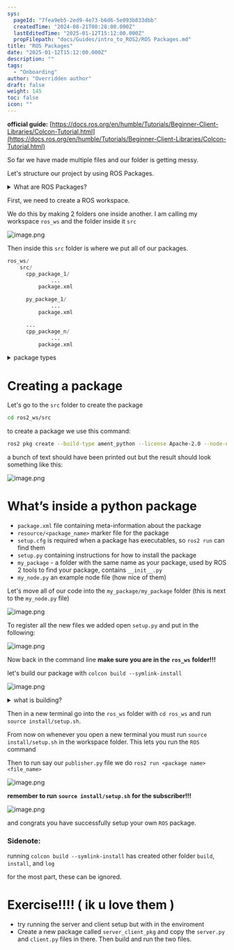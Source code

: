 ```yaml
---
sys:
  pageId: "7fea9eb5-2ed9-4e73-b6d6-5e093b833dbb"
  createdTime: "2024-08-21T00:28:00.000Z"
  lastEditedTime: "2025-01-12T15:12:00.000Z"
  propFilepath: "docs/Guides/intro_to_ROS2/ROS Packages.md"
title: "ROS Packages"
date: "2025-01-12T15:12:00.000Z"
description: ""
tags:
  - "Onboarding"
author: "Overridden author"
draft: false
weight: 145
toc: false
icon: ""
---
```


**official guide:** [https://docs.ros.org/en/humble/Tutorials/Beginner-Client-Libraries/Colcon-Tutorial.html](https://docs.ros.org/en/humble/Tutorials/Beginner-Client-Libraries/Colcon-Tutorial.html)

So far we have made multiple files and our folder is getting messy.

Let's structure our project by using ROS Packages.

<details>

<summary>What are ROS Packages?</summary>

ROS Packages are, as the name implies, packages of code that are highly sharable between ROS developers.

They consist of a folder, `package.xml` file, and source code

```python
      cpp_package_1/
		      ... imagine much code files here ..
          package.xml
```

</details>

First, we need to create a ROS workspace.

We do this by making 2 folders one inside another. I am calling my workspace `ros_ws` and the folder inside it `src`

![image.png](https://prod-files-secure.s3.us-west-2.amazonaws.com/d518164a-d88e-44d1-a4ee-3adb3bd8bce0/70706947-fd18-4537-a67b-e12946812d31/image.png?X-Amz-Algorithm=AWS4-HMAC-SHA256&X-Amz-Content-Sha256=UNSIGNED-PAYLOAD&X-Amz-Credential=ASIAZI2LB46647F5IPI2%2F20250227%2Fus-west-2%2Fs3%2Faws4_request&X-Amz-Date=20250227T070821Z&X-Amz-Expires=3600&X-Amz-Security-Token=IQoJb3JpZ2luX2VjEDcaCXVzLXdlc3QtMiJHMEUCIFYf6FEnXSXXuRStGEXKMXTc9HN3qn7pFdYfKhJh3OYNAiEA6EHmfxLGeHOA%2BGNvxla5nLniEoEQNc0J%2Fu9%2FR%2BcUJysq%2FwMIcBAAGgw2Mzc0MjMxODM4MDUiDGt5y9tOQbLtX5z3cyrcA8uSy9JzTe80enNUfDVqb7E%2BMsYwa1U0TzQh4Qp1MQJhEhK4rDXTopXj4rGCTN2rCVZyQFZy2%2FtYClHUkA347LpQSvN8DGVpgRbAorhW8lIFTedA4CHAoZOGD%2BcmRaOiBmcf7Xr75Fu6WBNUImigXOLJ8yVFEH5QFHDmRZ8hYMfXq7GgyLTg%2FXssBi5lo0whGYEseTZr1qpTv%2BFkPUg2JHAPthJdNEdCkuuZ%2F7wuLzwZTNaJuuAptjWGUStwEEia4uESwkz4yg2%2BZz6q9hPss0Dd%2BqIFPhqIXA2Oyob4l5RIEV3ozht16sOdKJGcNg94zyQfQnWlbc8uSK%2BKM3iWtXExNAtc7PRaT3qhSqLZqfIdPQd9r2nREVUQM%2B6KE2h9eumv59ZGMCbGgZje%2BVkpFze4mBtj%2BsfSPHXr8saBRzga7EAkYSrqJdXxOzNN2LH4JMSdLK1vj0PjI53uWUIdSBbW4bbRXKMtMSZLUS3W1ehClwOnxL1cukBnT6czo0kXW8Y2FADPxTW1ghnM%2F2FzKxSscj1yPSbcc22aoByLwF85tG%2BcUD913hRRmKPRDgfVcvPEK8n38XuTxLtD0Em%2BNQvcSkkHK1cA6YiVDBTc9uAYXptSBUJwLv3%2BN4wIMPCLgL4GOqUBNkJG8iDd9t3iB9FxIJUKn%2FaC%2B5NcxKx4y2g1Y44zgQ1VLPTopbhObSxFezsm%2FF3D4f4bvnsgiE2nM6HosrT60ju6szCCelAMsNp%2FlP90juPFnl5w5uNuULTShrteiyVg0nFZkDnBnhyws3r8vG4A2aa1ARg9XZaV7FhN6MMdWh%2BMvT6HiF4OuuEtztdd0CaU44pp9P3FE8lmMPgAbSnTAChm32J2&X-Amz-Signature=6cd4feac46b4df0d3dbca8b407afefc677bd7e5d18a0cf45da1d5c3c7f403267&X-Amz-SignedHeaders=host&x-id=GetObject)

Then inside this `src` folder is where we put all of our packages.

```python
ros_ws/
    src/
      cpp_package_1/
		      ...
          package.xml

      py_package_1/
		      ...
          package.xml

      ...
      cpp_package_n/
		      ...
          package.xml

```

<details>

<summary>package types</summary>

packages can be either `C++` or python.

the intern file structure is different for each but for this guide we will stick to creating python packages

</details>

# Creating a package

Let's go to the `src` folder to create the package

```bash
cd ros2_ws/src
```

to create a package we use this command:

```bash
ros2 pkg create --build-type ament_python --license Apache-2.0 --node-name my_node my_package
```

a bunch of text should have been printed out but the result should look something like this:

![image.png](https://prod-files-secure.s3.us-west-2.amazonaws.com/d518164a-d88e-44d1-a4ee-3adb3bd8bce0/e6cf1e3f-8512-4a3e-b131-079f800bf3e8/image.png?X-Amz-Algorithm=AWS4-HMAC-SHA256&X-Amz-Content-Sha256=UNSIGNED-PAYLOAD&X-Amz-Credential=ASIAZI2LB46647F5IPI2%2F20250227%2Fus-west-2%2Fs3%2Faws4_request&X-Amz-Date=20250227T070821Z&X-Amz-Expires=3600&X-Amz-Security-Token=IQoJb3JpZ2luX2VjEDcaCXVzLXdlc3QtMiJHMEUCIFYf6FEnXSXXuRStGEXKMXTc9HN3qn7pFdYfKhJh3OYNAiEA6EHmfxLGeHOA%2BGNvxla5nLniEoEQNc0J%2Fu9%2FR%2BcUJysq%2FwMIcBAAGgw2Mzc0MjMxODM4MDUiDGt5y9tOQbLtX5z3cyrcA8uSy9JzTe80enNUfDVqb7E%2BMsYwa1U0TzQh4Qp1MQJhEhK4rDXTopXj4rGCTN2rCVZyQFZy2%2FtYClHUkA347LpQSvN8DGVpgRbAorhW8lIFTedA4CHAoZOGD%2BcmRaOiBmcf7Xr75Fu6WBNUImigXOLJ8yVFEH5QFHDmRZ8hYMfXq7GgyLTg%2FXssBi5lo0whGYEseTZr1qpTv%2BFkPUg2JHAPthJdNEdCkuuZ%2F7wuLzwZTNaJuuAptjWGUStwEEia4uESwkz4yg2%2BZz6q9hPss0Dd%2BqIFPhqIXA2Oyob4l5RIEV3ozht16sOdKJGcNg94zyQfQnWlbc8uSK%2BKM3iWtXExNAtc7PRaT3qhSqLZqfIdPQd9r2nREVUQM%2B6KE2h9eumv59ZGMCbGgZje%2BVkpFze4mBtj%2BsfSPHXr8saBRzga7EAkYSrqJdXxOzNN2LH4JMSdLK1vj0PjI53uWUIdSBbW4bbRXKMtMSZLUS3W1ehClwOnxL1cukBnT6czo0kXW8Y2FADPxTW1ghnM%2F2FzKxSscj1yPSbcc22aoByLwF85tG%2BcUD913hRRmKPRDgfVcvPEK8n38XuTxLtD0Em%2BNQvcSkkHK1cA6YiVDBTc9uAYXptSBUJwLv3%2BN4wIMPCLgL4GOqUBNkJG8iDd9t3iB9FxIJUKn%2FaC%2B5NcxKx4y2g1Y44zgQ1VLPTopbhObSxFezsm%2FF3D4f4bvnsgiE2nM6HosrT60ju6szCCelAMsNp%2FlP90juPFnl5w5uNuULTShrteiyVg0nFZkDnBnhyws3r8vG4A2aa1ARg9XZaV7FhN6MMdWh%2BMvT6HiF4OuuEtztdd0CaU44pp9P3FE8lmMPgAbSnTAChm32J2&X-Amz-Signature=b9d82decb8ea83d209b24b30fe4efe01739c952d8d4c943ae9c001844a522021&X-Amz-SignedHeaders=host&x-id=GetObject)

# What’s inside a python package

- `package.xml` file containing meta-information about the package
- `resource/<package_name>` marker file for the package
- `setup.cfg` is required when a package has executables, so `ros2 run` can find them
- `setup.py` containing instructions for how to install the package
- `my_package` - a folder with the same name as your package, used by ROS 2 tools to find your package, contains `__init__.py`
- `my_node.py` an example node file (how nice of them)

Let's move all of our code into the `my_package/my_package` folder (this is next to the `my_node.py` file)

![image.png](https://prod-files-secure.s3.us-west-2.amazonaws.com/d518164a-d88e-44d1-a4ee-3adb3bd8bce0/9ce58f11-0da9-4d3e-b86d-506a9685d378/image.png?X-Amz-Algorithm=AWS4-HMAC-SHA256&X-Amz-Content-Sha256=UNSIGNED-PAYLOAD&X-Amz-Credential=ASIAZI2LB46647F5IPI2%2F20250227%2Fus-west-2%2Fs3%2Faws4_request&X-Amz-Date=20250227T070821Z&X-Amz-Expires=3600&X-Amz-Security-Token=IQoJb3JpZ2luX2VjEDcaCXVzLXdlc3QtMiJHMEUCIFYf6FEnXSXXuRStGEXKMXTc9HN3qn7pFdYfKhJh3OYNAiEA6EHmfxLGeHOA%2BGNvxla5nLniEoEQNc0J%2Fu9%2FR%2BcUJysq%2FwMIcBAAGgw2Mzc0MjMxODM4MDUiDGt5y9tOQbLtX5z3cyrcA8uSy9JzTe80enNUfDVqb7E%2BMsYwa1U0TzQh4Qp1MQJhEhK4rDXTopXj4rGCTN2rCVZyQFZy2%2FtYClHUkA347LpQSvN8DGVpgRbAorhW8lIFTedA4CHAoZOGD%2BcmRaOiBmcf7Xr75Fu6WBNUImigXOLJ8yVFEH5QFHDmRZ8hYMfXq7GgyLTg%2FXssBi5lo0whGYEseTZr1qpTv%2BFkPUg2JHAPthJdNEdCkuuZ%2F7wuLzwZTNaJuuAptjWGUStwEEia4uESwkz4yg2%2BZz6q9hPss0Dd%2BqIFPhqIXA2Oyob4l5RIEV3ozht16sOdKJGcNg94zyQfQnWlbc8uSK%2BKM3iWtXExNAtc7PRaT3qhSqLZqfIdPQd9r2nREVUQM%2B6KE2h9eumv59ZGMCbGgZje%2BVkpFze4mBtj%2BsfSPHXr8saBRzga7EAkYSrqJdXxOzNN2LH4JMSdLK1vj0PjI53uWUIdSBbW4bbRXKMtMSZLUS3W1ehClwOnxL1cukBnT6czo0kXW8Y2FADPxTW1ghnM%2F2FzKxSscj1yPSbcc22aoByLwF85tG%2BcUD913hRRmKPRDgfVcvPEK8n38XuTxLtD0Em%2BNQvcSkkHK1cA6YiVDBTc9uAYXptSBUJwLv3%2BN4wIMPCLgL4GOqUBNkJG8iDd9t3iB9FxIJUKn%2FaC%2B5NcxKx4y2g1Y44zgQ1VLPTopbhObSxFezsm%2FF3D4f4bvnsgiE2nM6HosrT60ju6szCCelAMsNp%2FlP90juPFnl5w5uNuULTShrteiyVg0nFZkDnBnhyws3r8vG4A2aa1ARg9XZaV7FhN6MMdWh%2BMvT6HiF4OuuEtztdd0CaU44pp9P3FE8lmMPgAbSnTAChm32J2&X-Amz-Signature=95c25116cb038e49315163953ccd77e4f024672b2e5d658ac9243868db82e02e&X-Amz-SignedHeaders=host&x-id=GetObject)

To register all the new files we added open `setup.py` and put in the following:

![image.png](https://prod-files-secure.s3.us-west-2.amazonaws.com/d518164a-d88e-44d1-a4ee-3adb3bd8bce0/1cd7c262-4cae-4496-9d75-c178537d24a2/image.png?X-Amz-Algorithm=AWS4-HMAC-SHA256&X-Amz-Content-Sha256=UNSIGNED-PAYLOAD&X-Amz-Credential=ASIAZI2LB46647F5IPI2%2F20250227%2Fus-west-2%2Fs3%2Faws4_request&X-Amz-Date=20250227T070821Z&X-Amz-Expires=3600&X-Amz-Security-Token=IQoJb3JpZ2luX2VjEDcaCXVzLXdlc3QtMiJHMEUCIFYf6FEnXSXXuRStGEXKMXTc9HN3qn7pFdYfKhJh3OYNAiEA6EHmfxLGeHOA%2BGNvxla5nLniEoEQNc0J%2Fu9%2FR%2BcUJysq%2FwMIcBAAGgw2Mzc0MjMxODM4MDUiDGt5y9tOQbLtX5z3cyrcA8uSy9JzTe80enNUfDVqb7E%2BMsYwa1U0TzQh4Qp1MQJhEhK4rDXTopXj4rGCTN2rCVZyQFZy2%2FtYClHUkA347LpQSvN8DGVpgRbAorhW8lIFTedA4CHAoZOGD%2BcmRaOiBmcf7Xr75Fu6WBNUImigXOLJ8yVFEH5QFHDmRZ8hYMfXq7GgyLTg%2FXssBi5lo0whGYEseTZr1qpTv%2BFkPUg2JHAPthJdNEdCkuuZ%2F7wuLzwZTNaJuuAptjWGUStwEEia4uESwkz4yg2%2BZz6q9hPss0Dd%2BqIFPhqIXA2Oyob4l5RIEV3ozht16sOdKJGcNg94zyQfQnWlbc8uSK%2BKM3iWtXExNAtc7PRaT3qhSqLZqfIdPQd9r2nREVUQM%2B6KE2h9eumv59ZGMCbGgZje%2BVkpFze4mBtj%2BsfSPHXr8saBRzga7EAkYSrqJdXxOzNN2LH4JMSdLK1vj0PjI53uWUIdSBbW4bbRXKMtMSZLUS3W1ehClwOnxL1cukBnT6czo0kXW8Y2FADPxTW1ghnM%2F2FzKxSscj1yPSbcc22aoByLwF85tG%2BcUD913hRRmKPRDgfVcvPEK8n38XuTxLtD0Em%2BNQvcSkkHK1cA6YiVDBTc9uAYXptSBUJwLv3%2BN4wIMPCLgL4GOqUBNkJG8iDd9t3iB9FxIJUKn%2FaC%2B5NcxKx4y2g1Y44zgQ1VLPTopbhObSxFezsm%2FF3D4f4bvnsgiE2nM6HosrT60ju6szCCelAMsNp%2FlP90juPFnl5w5uNuULTShrteiyVg0nFZkDnBnhyws3r8vG4A2aa1ARg9XZaV7FhN6MMdWh%2BMvT6HiF4OuuEtztdd0CaU44pp9P3FE8lmMPgAbSnTAChm32J2&X-Amz-Signature=252553e80602bca1590a71af05c52f424b29b61aa84ef27a5ae0c2a2490c4e83&X-Amz-SignedHeaders=host&x-id=GetObject)

Now back in the command line **make sure you are in the** **`ros_ws`** **folder!!!**

let's build our package with `colcon build --symlink-install`

![image.png](https://prod-files-secure.s3.us-west-2.amazonaws.com/d518164a-d88e-44d1-a4ee-3adb3bd8bce0/2f2a0d27-b173-48fd-b189-5f5c0ce65619/image.png?X-Amz-Algorithm=AWS4-HMAC-SHA256&X-Amz-Content-Sha256=UNSIGNED-PAYLOAD&X-Amz-Credential=ASIAZI2LB46647F5IPI2%2F20250227%2Fus-west-2%2Fs3%2Faws4_request&X-Amz-Date=20250227T070821Z&X-Amz-Expires=3600&X-Amz-Security-Token=IQoJb3JpZ2luX2VjEDcaCXVzLXdlc3QtMiJHMEUCIFYf6FEnXSXXuRStGEXKMXTc9HN3qn7pFdYfKhJh3OYNAiEA6EHmfxLGeHOA%2BGNvxla5nLniEoEQNc0J%2Fu9%2FR%2BcUJysq%2FwMIcBAAGgw2Mzc0MjMxODM4MDUiDGt5y9tOQbLtX5z3cyrcA8uSy9JzTe80enNUfDVqb7E%2BMsYwa1U0TzQh4Qp1MQJhEhK4rDXTopXj4rGCTN2rCVZyQFZy2%2FtYClHUkA347LpQSvN8DGVpgRbAorhW8lIFTedA4CHAoZOGD%2BcmRaOiBmcf7Xr75Fu6WBNUImigXOLJ8yVFEH5QFHDmRZ8hYMfXq7GgyLTg%2FXssBi5lo0whGYEseTZr1qpTv%2BFkPUg2JHAPthJdNEdCkuuZ%2F7wuLzwZTNaJuuAptjWGUStwEEia4uESwkz4yg2%2BZz6q9hPss0Dd%2BqIFPhqIXA2Oyob4l5RIEV3ozht16sOdKJGcNg94zyQfQnWlbc8uSK%2BKM3iWtXExNAtc7PRaT3qhSqLZqfIdPQd9r2nREVUQM%2B6KE2h9eumv59ZGMCbGgZje%2BVkpFze4mBtj%2BsfSPHXr8saBRzga7EAkYSrqJdXxOzNN2LH4JMSdLK1vj0PjI53uWUIdSBbW4bbRXKMtMSZLUS3W1ehClwOnxL1cukBnT6czo0kXW8Y2FADPxTW1ghnM%2F2FzKxSscj1yPSbcc22aoByLwF85tG%2BcUD913hRRmKPRDgfVcvPEK8n38XuTxLtD0Em%2BNQvcSkkHK1cA6YiVDBTc9uAYXptSBUJwLv3%2BN4wIMPCLgL4GOqUBNkJG8iDd9t3iB9FxIJUKn%2FaC%2B5NcxKx4y2g1Y44zgQ1VLPTopbhObSxFezsm%2FF3D4f4bvnsgiE2nM6HosrT60ju6szCCelAMsNp%2FlP90juPFnl5w5uNuULTShrteiyVg0nFZkDnBnhyws3r8vG4A2aa1ARg9XZaV7FhN6MMdWh%2BMvT6HiF4OuuEtztdd0CaU44pp9P3FE8lmMPgAbSnTAChm32J2&X-Amz-Signature=6b40ce81628b0eabd2e716d5993a22621ae581119518fb79b2219d5112c061dc&X-Amz-SignedHeaders=host&x-id=GetObject)

<details>

<summary>what is building?</summary>

if you are a CS major at Rose-Hulman you will learn the answer to this in CSSE132

but TLDR; is it combines all the code files into one program that can be run easily 

</details>

Then in a new terminal go into the `ros_ws` folder with `cd ros_ws` and run `source install/setup.sh`. 

From now on whenever you open a new terminal you must run `source install/setup.sh` in the workspace folder. This lets you run the `ROS` command

Then to run say our `publisher.py` file we do `ros2 run <package name> <file_name>`

![image.png](https://prod-files-secure.s3.us-west-2.amazonaws.com/d518164a-d88e-44d1-a4ee-3adb3bd8bce0/4f4b1219-3a44-4632-aa0a-ce3471699f59/image.png?X-Amz-Algorithm=AWS4-HMAC-SHA256&X-Amz-Content-Sha256=UNSIGNED-PAYLOAD&X-Amz-Credential=ASIAZI2LB46647F5IPI2%2F20250227%2Fus-west-2%2Fs3%2Faws4_request&X-Amz-Date=20250227T070821Z&X-Amz-Expires=3600&X-Amz-Security-Token=IQoJb3JpZ2luX2VjEDcaCXVzLXdlc3QtMiJHMEUCIFYf6FEnXSXXuRStGEXKMXTc9HN3qn7pFdYfKhJh3OYNAiEA6EHmfxLGeHOA%2BGNvxla5nLniEoEQNc0J%2Fu9%2FR%2BcUJysq%2FwMIcBAAGgw2Mzc0MjMxODM4MDUiDGt5y9tOQbLtX5z3cyrcA8uSy9JzTe80enNUfDVqb7E%2BMsYwa1U0TzQh4Qp1MQJhEhK4rDXTopXj4rGCTN2rCVZyQFZy2%2FtYClHUkA347LpQSvN8DGVpgRbAorhW8lIFTedA4CHAoZOGD%2BcmRaOiBmcf7Xr75Fu6WBNUImigXOLJ8yVFEH5QFHDmRZ8hYMfXq7GgyLTg%2FXssBi5lo0whGYEseTZr1qpTv%2BFkPUg2JHAPthJdNEdCkuuZ%2F7wuLzwZTNaJuuAptjWGUStwEEia4uESwkz4yg2%2BZz6q9hPss0Dd%2BqIFPhqIXA2Oyob4l5RIEV3ozht16sOdKJGcNg94zyQfQnWlbc8uSK%2BKM3iWtXExNAtc7PRaT3qhSqLZqfIdPQd9r2nREVUQM%2B6KE2h9eumv59ZGMCbGgZje%2BVkpFze4mBtj%2BsfSPHXr8saBRzga7EAkYSrqJdXxOzNN2LH4JMSdLK1vj0PjI53uWUIdSBbW4bbRXKMtMSZLUS3W1ehClwOnxL1cukBnT6czo0kXW8Y2FADPxTW1ghnM%2F2FzKxSscj1yPSbcc22aoByLwF85tG%2BcUD913hRRmKPRDgfVcvPEK8n38XuTxLtD0Em%2BNQvcSkkHK1cA6YiVDBTc9uAYXptSBUJwLv3%2BN4wIMPCLgL4GOqUBNkJG8iDd9t3iB9FxIJUKn%2FaC%2B5NcxKx4y2g1Y44zgQ1VLPTopbhObSxFezsm%2FF3D4f4bvnsgiE2nM6HosrT60ju6szCCelAMsNp%2FlP90juPFnl5w5uNuULTShrteiyVg0nFZkDnBnhyws3r8vG4A2aa1ARg9XZaV7FhN6MMdWh%2BMvT6HiF4OuuEtztdd0CaU44pp9P3FE8lmMPgAbSnTAChm32J2&X-Amz-Signature=431ae08a78ff63b3a18304d281ee0728861bf9cd4a801f37e48dd41c1ef35fd6&X-Amz-SignedHeaders=host&x-id=GetObject)

**remember to run** **`source install/setup.sh`** **for the subscriber!!!**

![image.png](https://prod-files-secure.s3.us-west-2.amazonaws.com/d518164a-d88e-44d1-a4ee-3adb3bd8bce0/02121119-dad4-49ec-8356-c956108b4243/image.png?X-Amz-Algorithm=AWS4-HMAC-SHA256&X-Amz-Content-Sha256=UNSIGNED-PAYLOAD&X-Amz-Credential=ASIAZI2LB46647F5IPI2%2F20250227%2Fus-west-2%2Fs3%2Faws4_request&X-Amz-Date=20250227T070821Z&X-Amz-Expires=3600&X-Amz-Security-Token=IQoJb3JpZ2luX2VjEDcaCXVzLXdlc3QtMiJHMEUCIFYf6FEnXSXXuRStGEXKMXTc9HN3qn7pFdYfKhJh3OYNAiEA6EHmfxLGeHOA%2BGNvxla5nLniEoEQNc0J%2Fu9%2FR%2BcUJysq%2FwMIcBAAGgw2Mzc0MjMxODM4MDUiDGt5y9tOQbLtX5z3cyrcA8uSy9JzTe80enNUfDVqb7E%2BMsYwa1U0TzQh4Qp1MQJhEhK4rDXTopXj4rGCTN2rCVZyQFZy2%2FtYClHUkA347LpQSvN8DGVpgRbAorhW8lIFTedA4CHAoZOGD%2BcmRaOiBmcf7Xr75Fu6WBNUImigXOLJ8yVFEH5QFHDmRZ8hYMfXq7GgyLTg%2FXssBi5lo0whGYEseTZr1qpTv%2BFkPUg2JHAPthJdNEdCkuuZ%2F7wuLzwZTNaJuuAptjWGUStwEEia4uESwkz4yg2%2BZz6q9hPss0Dd%2BqIFPhqIXA2Oyob4l5RIEV3ozht16sOdKJGcNg94zyQfQnWlbc8uSK%2BKM3iWtXExNAtc7PRaT3qhSqLZqfIdPQd9r2nREVUQM%2B6KE2h9eumv59ZGMCbGgZje%2BVkpFze4mBtj%2BsfSPHXr8saBRzga7EAkYSrqJdXxOzNN2LH4JMSdLK1vj0PjI53uWUIdSBbW4bbRXKMtMSZLUS3W1ehClwOnxL1cukBnT6czo0kXW8Y2FADPxTW1ghnM%2F2FzKxSscj1yPSbcc22aoByLwF85tG%2BcUD913hRRmKPRDgfVcvPEK8n38XuTxLtD0Em%2BNQvcSkkHK1cA6YiVDBTc9uAYXptSBUJwLv3%2BN4wIMPCLgL4GOqUBNkJG8iDd9t3iB9FxIJUKn%2FaC%2B5NcxKx4y2g1Y44zgQ1VLPTopbhObSxFezsm%2FF3D4f4bvnsgiE2nM6HosrT60ju6szCCelAMsNp%2FlP90juPFnl5w5uNuULTShrteiyVg0nFZkDnBnhyws3r8vG4A2aa1ARg9XZaV7FhN6MMdWh%2BMvT6HiF4OuuEtztdd0CaU44pp9P3FE8lmMPgAbSnTAChm32J2&X-Amz-Signature=056cb353ca418646ced80d16d2bf992fd68c39c8bac9de15a26da594fb6cedd1&X-Amz-SignedHeaders=host&x-id=GetObject)

and congrats you have successfully setup your own `ROS` package.

### Sidenote:

running `colcon build --symlink-install` has created other folder `build`, `install`, and `log`

for the most part, these can be ignored.

# Exercise!!!! ( ik u love them )

- try running the server and client setup but with in the enviroment
- Create a new package called `server_client_pkg` and copy the `server.py` and `client.py` files in there. Then build and run the two files.
